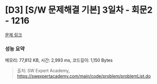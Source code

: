 # [D3] [S/W 문제해결 기본] 3일차 - 회문2 - 1216 

[문제 링크](https://swexpertacademy.com/main/code/problem/problemDetail.do?contestProbId=AV14Rq5aABUCFAYi) 

### 성능 요약

메모리: 77,812 KB, 시간: 2,993 ms, 코드길이: 1,150 Bytes



> 출처: SW Expert Academy, https://swexpertacademy.com/main/code/problem/problemList.do
